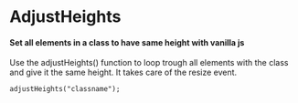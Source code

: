 # AdjustHeights
#### Set all elements in a class to have same height with vanilla js

Use the adjustHeights() function to loop trough all elements with the class and give it the same height. It takes care of the resize event.

```adjustHeights("classname");```
